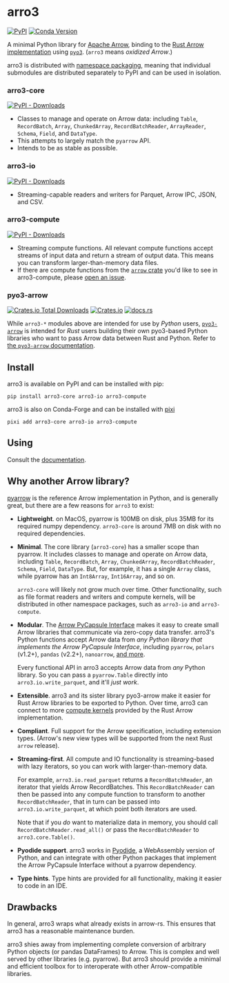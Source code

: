 # arro3

[![PyPI][pypi_badge]][pypi_link]
[![Conda Version][conda_version_badge]][conda_version]

[pypi_badge]: https://badge.fury.io/py/arro3-core.svg
[pypi_link]: https://pypi.org/project/arro3-core/
[conda_version_badge]: https://img.shields.io/conda/vn/conda-forge/arro3-core.svg
[conda_version]: https://prefix.dev/channels/conda-forge/packages/arro3-core

A minimal Python library for [Apache Arrow](https://arrow.apache.org/docs/index.html), binding to the [Rust Arrow implementation](https://github.com/apache/arrow-rs) using [`pyo3`](https://github.com/PyO3/pyo3). (`arro3` means _oxidized Arrow_.)

arro3 is distributed with [namespace packaging](https://packaging.python.org/en/latest/guides/packaging-namespace-packages/), meaning that individual submodules are distributed separately to PyPI and can be used in isolation.

### arro3-core

[![PyPI - Downloads][core-pypi-img]][core-pypi-link]

[core-pypi-img]: https://static.pepy.tech/badge/arro3-core/month
[core-pypi-link]: https://pypi.org/project/arro3-core/

- Classes to manage and operate on Arrow data: including `Table`, `RecordBatch`, `Array`, `ChunkedArray`, `RecordBatchReader`, `ArrayReader`, `Schema`, `Field`, and `DataType`.
- This attempts to largely match the `pyarrow` API.
- Intends to be as stable as possible.

### arro3-io

[![PyPI - Downloads][io-pypi-img]][io-pypi-link]

[io-pypi-img]: https://static.pepy.tech/badge/arro3-io/month
[io-pypi-link]: https://pypi.org/project/arro3-io/

- Streaming-capable readers and writers for Parquet, Arrow IPC, JSON, and CSV.

### arro3-compute

[![PyPI - Downloads][compute-pypi-img]][compute-pypi-link]

[compute-pypi-img]: https://static.pepy.tech/badge/arro3-compute/month
[compute-pypi-link]: https://pypi.org/project/arro3-compute/

- Streaming compute functions. All relevant compute functions accept streams of input data and return a stream of output data. This means you can transform larger-than-memory data files.
- If there are compute functions from the [`arrow` crate](https://docs.rs/arrow/latest/arrow/compute/index.html) you'd like to see in arro3-compute, please [open an issue](https://github.com/kylebarron/arro3/issues/new/choose).

### pyo3-arrow

[![Crates.io Total Downloads][pyo3-arrow-img]][pyo3-arrow-crates]
[![Crates.io](https://img.shields.io/crates/v/geoarrow)][pyo3-arrow-crates]
[![docs.rs](https://img.shields.io/docsrs/geoarrow?label=docs.rs)][pyo3-arrow-docs]


While `arro3-*` modules above are intended for use by _Python_ users, [`pyo3-arrow`][pyo3-arrow-crates] is intended for _Rust_ users building their own pyo3-based Python libraries who want to pass Arrow data between Rust and Python. Refer to [the `pyo3-arrow` documentation][pyo3-arrow-docs].

[pyo3-arrow-img]: https://img.shields.io/crates/d/pyo3-arrow
[pyo3-arrow-crates]: https://crates.io/crates/pyo3-arrow
[pyo3-arrow-docs]: https://docs.rs/pyo3-arrow

## Install

arro3 is available on PyPI and can be installed with pip:

```
pip install arro3-core arro3-io arro3-compute
```

arro3 is also on Conda-Forge and can be installed with [pixi](https://github.com/prefix-dev/pixi)

```
pixi add arro3-core arro3-io arro3-compute
```

## Using

Consult the [documentation](https://kylebarron.dev/arro3/latest/).

## Why another Arrow library?

[pyarrow](https://arrow.apache.org/docs/python/index.html) is the reference Arrow implementation in Python, and is generally great, but there are a few reasons for `arro3` to exist:

- **Lightweight**. on MacOS, pyarrow is 100MB on disk, plus 35MB for its required numpy dependency. `arro3-core` is around 7MB on disk with no required dependencies.
- **Minimal**. The core library (`arro3-core`) has a smaller scope than pyarrow. It includes classes to manage and operate on Arrow data, including `Table`, `RecordBatch`, `Array`, `ChunkedArray`, `RecordBatchReader`, `Schema`, `Field`, `DataType`. But, for example, it has a single `Array` class, while pyarrow has an `Int8Array`, `Int16Array`, and so on.

    `arro3-core` will likely not grow much over time. Other functionality, such as file format readers and writers and compute kernels, will be distributed in other namespace packages, such as `arro3-io` and `arro3-compute`.
- **Modular**. The [Arrow PyCapsule Interface](https://arrow.apache.org/docs/format/CDataInterface/PyCapsuleInterface.html) makes it easy to create small Arrow libraries that communicate via zero-copy data transfer. arro3's Python functions accept Arrow data from _any Python library that implements the Arrow PyCapsule Interface_, including `pyarrow`, `polars` (v1.2+), `pandas` (v2.2+), `nanoarrow`, [and more](https://github.com/apache/arrow/issues/39195#issuecomment-2245718008).

    Every functional API in arro3 accepts Arrow data from _any_ Python library. So you can pass a `pyarrow.Table` directly into `arro3.io.write_parquet`, and it'll _just work_.

- **Extensible**. arro3 and its sister library pyo3-arrow make it easier for Rust Arrow libraries to be exported to Python. Over time, arro3 can connect to more [compute kernels](https://docs.rs/arrow/latest/arrow/compute/index.html) provided by the Rust Arrow implementation.
- **Compliant**. Full support for the Arrow specification, including extension types. (Arrow's new view types will be supported from the next Rust `arrow` release).
- **Streaming-first**. All compute and IO functionality is streaming-based with lazy iterators, so you can work with larger-than-memory data.

    For example, `arro3.io.read_parquet` returns a `RecordBatchReader`, an iterator that yields Arrow RecordBatches. This `RecordBatchReader` can then be passed into any compute function to transform to another `RecordBatchReader`, that in turn can be passed into `arro3.io.write_parquet`, at which point both iterators are used.

    Note that if you _do_ want to materialize data in memory, you should call `RecordBatchReader.read_all()` or pass the `RecordBatchReader` to `arro3.core.Table()`.

- **Pyodide support**. arro3 works in [Pyodide](https://github.com/pyodide/pyodide), a WebAssembly version of Python, and can integrate with other Python packages that implement the Arrow PyCapsule Interface without a pyarrow dependency.
- **Type hints**. Type hints are provided for all functionality, making it easier to code in an IDE.

## Drawbacks

In general, arro3 wraps what already exists in arrow-rs. This ensures that arro3 has a reasonable maintenance burden.

arro3 shies away from implementing complete conversion of arbitrary Python objects (or pandas DataFrames) to Arrow. This is complex and well served by other libraries (e.g. pyarrow). But arro3 should provide a minimal and efficient toolbox for to interoperate with other Arrow-compatible libraries.
